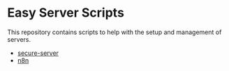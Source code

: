 # Easy Server Scripts

This repository contains scripts to help with the setup and management of servers.

- [secure-server](secure-server/README.md)
- [n8n](n8n/README.md)
